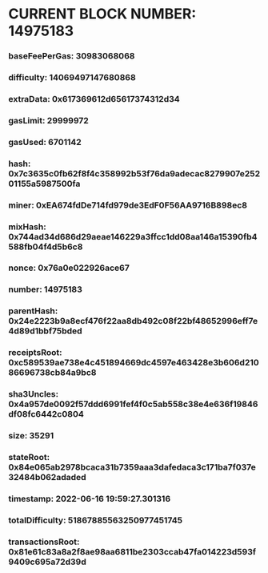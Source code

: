 # CURRENT BLOCK NUMBER: 14975183

### baseFeePerGas: 30983068068
### difficulty: 14069497147680868
### extraData: 0x617369612d65617374312d34
### gasLimit: 29999972
### gasUsed: 6701142
### hash: 0x7c3635c0fb62f8f4c358992b53f76da9adecac8279907e25201155a5987500fa
### miner: 0xEA674fdDe714fd979de3EdF0F56AA9716B898ec8
### mixHash: 0x744ad34d686d29aeae146229a3ffcc1dd08aa146a15390fb4588fb04f4d5b6c8
### nonce: 0x76a0e022926ace67
### number: 14975183
### parentHash: 0x24e2223b9a8ecf476f22aa8db492c08f22bf48652996eff7e4d89d1bbf75bded
### receiptsRoot: 0xc589539ae738e4c451894669dc4597e463428e3b606d21086696738cb84a9bc8
### sha3Uncles: 0x4a957de0092f57ddd6991fef4f0c5ab558c38e4e636f19846df08fc6442c0804
### size: 35291
### stateRoot: 0x84e065ab2978bcaca31b7359aaa3dafedaca3c171ba7f037e32484b062adaded
### timestamp: 2022-06-16 19:59:27.301316
### totalDifficulty: 51867885563250977451745
### transactionsRoot: 0x81e61c83a8a2f8ae98aa6811be2303ccab47fa014223d593f9409c695a72d39d

